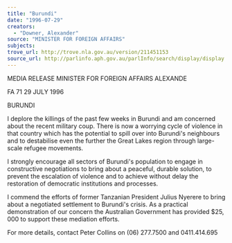 ```yaml
---
title: "Burundi"
date: "1996-07-29"
creators:
  - "Downer, Alexander"
source: "MINISTER FOR FOREIGN AFFAIRS"
subjects:
trove_url: http://trove.nla.gov.au/version/211451153
source_url: http://parlinfo.aph.gov.au/parlInfo/search/display/display.w3p;query=Id%3A%22media/pressrel/8C030%22
---
```


  MEDIA RELEASE  MINISTER FOR FOREIGN AFFAIRS  ALEXANDE 

  FA 71 29 JULY 1996 

  BURUNDI 

  I deplore the killings of the past few weeks in Burundi and am concerned about the recent  military coup. There is now a worrying cycle of violence in that country which has the  potential to spill over into Burundi's neighbours and to destabilise even the further the Great  Lakes region through large-scale refugee movements. 

  I strongly encourage all sectors of Burundi's population to engage in constructive negotiations  to bring about a peaceful, durable solution, to prevent the escalation of violence and to  achieve without delay the restoration of democratic institutions and processes. 

  I commend the efforts of former Tanzanian President Julius Nyerere to bring about a  negotiated settlement to Burundi's crisis. As a practical demonstration of our concern the  Australian Government has provided $25, 000 to support these mediation efforts. 

  For more details, contact Peter Collins on (06) 277.7500 and 0411.414.695 

